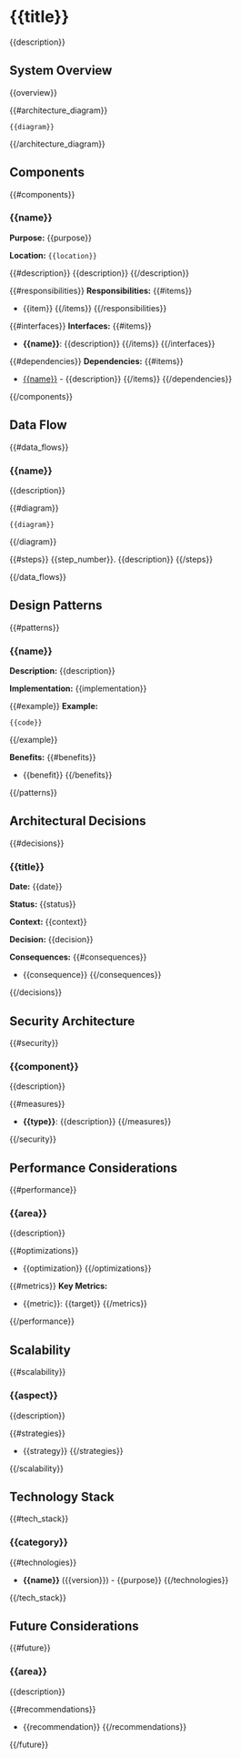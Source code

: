 # {{title}}

{{description}}

## System Overview

{{overview}}

{{#architecture_diagram}}
```mermaid
{{diagram}}
```
{{/architecture_diagram}}

## Components

{{#components}}
### {{name}}

**Purpose:** {{purpose}}

**Location:** `{{location}}`

{{#description}}
{{description}}
{{/description}}

{{#responsibilities}}
**Responsibilities:**
{{#items}}
- {{item}}
{{/items}}
{{/responsibilities}}

{{#interfaces}}
**Interfaces:**
{{#items}}
- **{{name}}**: {{description}}
{{/items}}
{{/interfaces}}

{{#dependencies}}
**Dependencies:**
{{#items}}
- [{{name}}](#{{anchor}}) - {{description}}
{{/items}}
{{/dependencies}}

{{/components}}

## Data Flow

{{#data_flows}}
### {{name}}

{{description}}

{{#diagram}}
```mermaid
{{diagram}}
```
{{/diagram}}

{{#steps}}
{{step_number}}. {{description}}
{{/steps}}

{{/data_flows}}

## Design Patterns

{{#patterns}}
### {{name}}

**Description:** {{description}}

**Implementation:** {{implementation}}

{{#example}}
**Example:**
```{{language}}
{{code}}
```
{{/example}}

**Benefits:**
{{#benefits}}
- {{benefit}}
{{/benefits}}

{{/patterns}}

## Architectural Decisions

{{#decisions}}
### {{title}}

**Date:** {{date}}

**Status:** {{status}}

**Context:**
{{context}}

**Decision:**
{{decision}}

**Consequences:**
{{#consequences}}
- {{consequence}}
{{/consequences}}

{{/decisions}}

## Security Architecture

{{#security}}
### {{component}}

{{description}}

{{#measures}}
- **{{type}}**: {{description}}
{{/measures}}

{{/security}}

## Performance Considerations

{{#performance}}
### {{area}}

{{description}}

{{#optimizations}}
- {{optimization}}
{{/optimizations}}

{{#metrics}}
**Key Metrics:**
- {{metric}}: {{target}}
{{/metrics}}

{{/performance}}

## Scalability

{{#scalability}}
### {{aspect}}

{{description}}

{{#strategies}}
- {{strategy}}
{{/strategies}}

{{/scalability}}

## Technology Stack

{{#tech_stack}}
### {{category}}

{{#technologies}}
- **{{name}}** ({{version}}) - {{purpose}}
{{/technologies}}

{{/tech_stack}}

## Future Considerations

{{#future}}
### {{area}}

{{description}}

{{#recommendations}}
- {{recommendation}}
{{/recommendations}}

{{/future}}